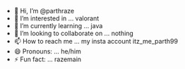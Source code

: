 - 👋 Hi, I’m @parthraze
- 👀 I’m interested in ... valorant
- 🌱 I’m currently learning ... java
- 💞️ I’m looking to collaborate on ... nothing
- 📫 How to reach me ... my insta account itz_me_parth99
- 😄 Pronouns: ... he/him
- ⚡ Fun fact: ... razemain

<!---
parthraze/parthraze is a ✨ special ✨ repository because its `README.md` (this file) appears on your GitHub profile.
You can click the Preview link to take a look at your changes.
--->
